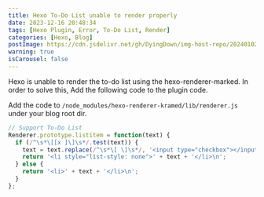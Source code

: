 ```yaml
---
title: Hexo To-Do List unable to render properly
date: 2023-12-16 20:48:34
tags: [Hexo Plugin, Error, To-Do List, Render]
categories: [Hexo, Blog]
postImage: https://cdn.jsdelivr.net/gh/DyingDown/img-host-repo/202401022146031.jpg
warning: true
isCarousel: false
---
```


Hexo is unable to render the to-do list using the hexo-renderer-marked. In order to solve this, Add the following code to the plugin code.

<!--more-->

Add the code to  `/node_modules/hexo-renderer-kramed/lib/renderer.js` under your blog root dir.

```javascript
// Support To-Do List
Renderer.prototype.listitem = function(text) {
  if (/^\s*\[[x ]\]\s*/.test(text)) {
    text = text.replace(/^\s*\[ \]\s*/, '<input type="checkbox"></input> ').replace(/^\s*\[x\]\s*/, '<input type="checkbox" checked></input> ');
    return '<li style="list-style: none">' + text + '</li>\n';
  } else {
    return '<li>' + text + '</li>\n';
  }
};
```

